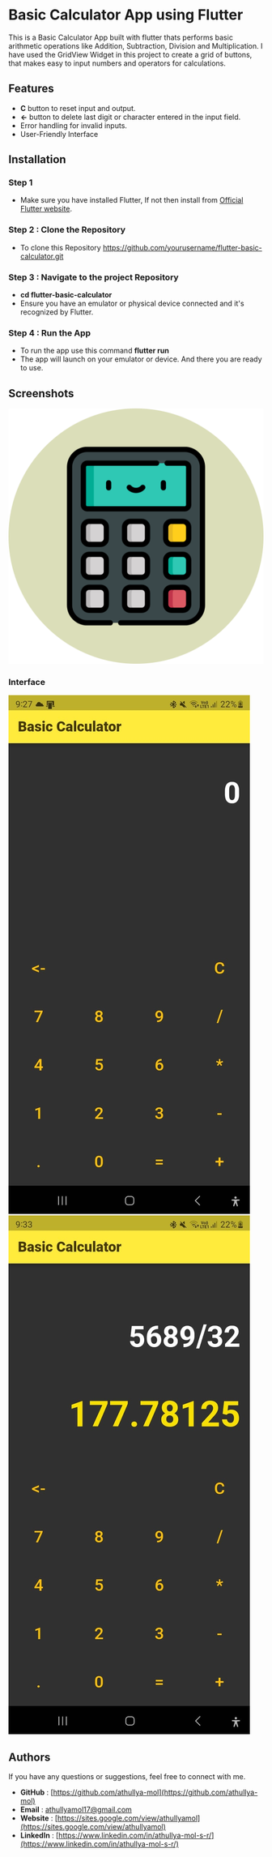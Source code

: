 
# Basic Calculator App using Flutter

This is a Basic Calculator App built with flutter thats performs basic arithmetic operations like Addition, Subtraction, Division and Multiplication. I have used the GridView Widget in this project to create a grid of buttons, that makes easy to input numbers and operators for calculations.


## Features

- **C** button to reset input and output.
- **<-** button to delete last digit or character entered in the input field.
- Error handling for invalid inputs.
- User-Friendly Interface

## Installation

### Step 1
- Make sure you have installed Flutter, If not then install from [Official Flutter website](https://flutter.dev/docs/get-started/install).
### Step 2 : Clone the Repository
- To clone this Repository https://github.com/yourusername/flutter-basic-calculator.git
### Step 3 : Navigate to the project Repository
- **cd flutter-basic-calculator**
- Ensure you have an emulator or physical device connected and it's recognized by Flutter.
### Step 4 : Run the App
- To run the app use this command **flutter run**
- The app will launch on your emulator or device. And there you are ready to use.


## Screenshots

![App Screenshot](https://raw.githubusercontent.com/athullya-mol/Basic-Calculator-Flutter/main/assets/icon/calculator.png)
### Interface
![App Screenshot](https://raw.githubusercontent.com/athullya-mol/Basic-Calculator-Flutter/main/assets/images/interface.jpg)
![App Screenshot](https://raw.githubusercontent.com/athullya-mol/Basic-Calculator-Flutter/main/assets/images/Division.jpg)

## Authors
 If you have any questions or suggestions, feel free to connect with me.
- **GitHub** : [https://github.com/athullya-mol](https://github.com/athullya-mol)
- **Email** : [athullyamol17@gmail.com](athullyamol17@gmail.com)
- **Website** : [https://sites.google.com/view/athullyamol](https://sites.google.com/view/athullyamol)
- **LinkedIn** : [https://www.linkedin.com/in/athullya-mol-s-r/](https://www.linkedin.com/in/athullya-mol-s-r/)
